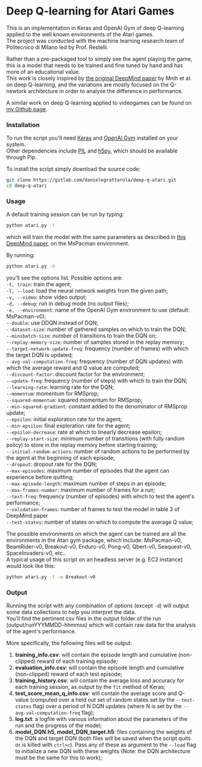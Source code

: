 # Deep Q-learning for Atari Games
This is an implementation in Keras and OpenAI Gym of deep Q-learning applied to the well known environments of the Atari games.  
The project was conducted with the machine learning research team of Politecnico di Milano led by Prof. Restelli.  
  
Rather than a pre-packaged tool to simply see the agent playing the game, this is a model that needs to be trained and fine tuned by hand and has more of an educational value.  
This work is closely inspired by [the original DeepMind paper](https://www.cs.toronto.edu/~vmnih/docs/dqn.pdf) by Mnih et al. on deep Q-learning, and the variations are mostly focused on the Q-newtork architecture in order to analyse the difference in performance.  
  
A similar work on deep Q-learning applied to videogames can be found on [my Github page](https://github.com/danielegrattarola/deep-q-snake).  

### Installation
To run the script you'll need [Keras](http://keras.io/#installation) and [OpenAI Gym](https://gym.openai.com/) installed on your system.  
Other dependencies include [PIL](http://www.pythonware.com/products/pil/) and [h5py](http://packages.ubuntu.com/trusty/python-h5py), which should be available through Pip.  
  
To install the script simply download the source code:
```sh
git clone https://gitlab.com/danielegrattarola/deep-q-atari.git
cd deep-q-atari
```  
  
### Usage
A default training session can be run by typing:
```sh
python atari.py -t
```  
which will train the model with the same parameters as described in [this DeepMind paper](http://www.nature.com/nature/journal/v518/n7540/full/nature14236.html), on the MsPacman environment.  
  
By running:
```sh
python atari.py -h
```  
you'll see the options list. Possible options are:  
`-t, train`: train the agent;  
`-l, --load`: load the neural network weights from the given path;  
`-v, --video`: show video output;  
`-d, --debug`: run in debug mode (no output files);  
`-e, --environment`: name of the OpenAI Gym environment to use (default: MsPacman-v0);  
`--double`: use DDQN instead of DQN;  
`--dataset-size`: number of gathered samples on which to train the DQN;  
`--minibatch-size`: number of transitions to train the DQN on;  
`--replay-memory-size`: number of samples stored in the replay memory;  
`--target-network-update-freq`: frequency (number of frames) with which the target DQN is updated;  
`--avg-val-computation-freq`: frequency (number of DQN updates) with which the average reward and Q value are computed;  
`--discount-factor`: discount factor for the environment;  
`--update-freq`: frequency (number of steps) with which to train the DQN;  
`--learning-rate`: learning rate for the DQN;  
`--momentum`: momentum for RMSprop;  
`--squared-momentum`: squared momentum for RMSprop;  
`--min-squared-gradient`: constant added to the denominator of RMSprop update;  
`--epsilon`: initial exploration rate for the agent;  
`--min-epsilon`: final exploration rate for the agent;  
`--epsilon-decrease`: rate at which to linearly decrease epsilon;  
`--replay-start-size`: minimum number of transitions (with fully random policy) to store in the replay memory before starting training;  
`--initial-random-actions`: number of random actions to be performed by the agent at the beginning of each episode;  
`--dropout`: dropout rate for the DQN;  
`--max-episodes`: maximum number of episodes that the agent can experience before quitting;  
`--max-episode-length`: maximum number of steps in an episode;  
`--max-frames-number`: maximum number of frames for a run;  
`--test-freq`: frequency (number of episodes) with which to test the agent's performance;  
`--validation-frames`: number of frames to test the model in table 3 of DeepMind paper  
`--test-states`: number of states on which to compute the average Q value;  
  
The possible environments on which the agent can be trained are all the environments in the Atari gym package, which include: MsPacman-v0, BeamRider-v0, Breakout-v0, Enduro-v0, Pong-v0, Qbert-v0, Seaquest-v0, SpaceInvaders-v0, etc..  
A typical usage of this script on an headless server (e.g. EC2 instance) would look like this:
```sh
python atari.py -t -e Breakout-v0 
```  
  
### Output
Running the script with any combination of options (except `-d`) will output some data collections to help you interpret the data.  
You'll find the pertinent csv files in the output folder of the run (output/runYYYMMDD-hhmmss) which will contain raw data for the analysis of the agent's performance.  
  
More specifically, the following files will be output:  
1. **training_info.csv**: will contain the episode length and cumulative (non-clipped) reward of each training episode;    
2. **evaluation_info.csv**: will contain the episode length and cumulative (non-clipped) reward of each test episode;  
3. **training_history.csv**: will contain the average loss and accuracy for each training session, as output by the `fit` method of Keras;  
4. **test_score_mean_q_info.csv**: will contain the average score and Q-value (computed over a held out set of random states set by the `--test-states` flag) over a period of N DQN updates (where N is set by the `--avg-val-computation-freq` flag);  
5. **log.txt**: a logfile with various information about the parameters of the run and the progress of the model;  
6. **model_DQN.h5, model_DQN_target.h5**: files containing the weights of the DQN and target DQN (both files will be saved when the script quits or is killed with `ctrl+c`). Pass any of these as argument to the `--load` flag to initialize a new DQN with these weights (Note: the DQN architecture must be the same for this to work);  
